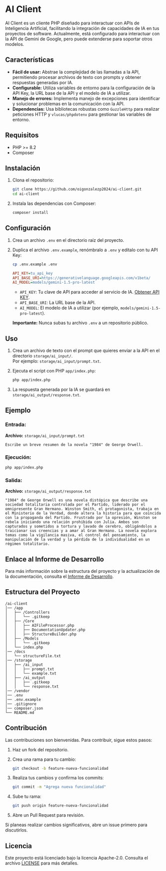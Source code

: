 # AI Client

AI Client es un cliente PHP diseñado para interactuar con APIs de Inteligencia Artificial, facilitando la integración de capacidades de IA en tus proyectos de software. Actualmente, está configurado para interactuar con la API de Gemini de Google, pero puede extenderse para soportar otros modelos.

## Características

* **Fácil de usar:** Abstrae la complejidad de las llamadas a la API, permitiendo procesar archivos de texto con prompts y obtener respuestas generadas por IA.
* **Configurable:** Utiliza variables de entorno para la configuración de la API Key, la URL base de la API y el modelo de IA a utilizar.
* **Manejo de errores:** Implementa manejo de excepciones para identificar y solucionar problemas en la comunicación con la API.
* **Dependencias:** Usa bibliotecas robustas como `GuzzleHttp` para realizar peticiones HTTP y `vlucas/phpdotenv` para gestionar las variables de entorno.

## Requisitos

* PHP >= 8.2
* Composer

## Instalación

1. Clona el repositorio:

    ```bash
    git clone https://github.com/oigonzalezp2024/ai-client.git
    cd ai-client
    ```

2. Instala las dependencias con Composer:

    ```bash
    composer install
    ```

## Configuración

1. Crea un archivo `.env` en el directorio raíz del proyecto.

2. Duplica el archivo `.env.example`, renómbralo a `.env` y edítalo con tu API Key:

    ```bash
    cp .env.example .env
    ```

    ```ini
    API_KEY=tu_api_key
    API_BASE_URI=https://generativelanguage.googleapis.com/v1beta/
    AI_MODEL=models/gemini-1.5-pro-latest
    ```

    * `API_KEY`: Tu clave de API para acceder al servicio de IA. [Obtener API KEY](https://aistudio.google.com/prompts/new_chat).
    * `API_BASE_URI`: La URL base de la API.
    * `AI_MODEL`: El modelo de IA a utilizar (por ejemplo, `models/gemini-1.5-pro-latest`).

    **Importante:** Nunca subas tu archivo `.env` a un repositorio público.

## Uso

1. Crea un archivo de texto con el prompt que quieres enviar a la API en el directorio `storage/ai_input/`.  
   Por ejemplo: `storage/ai_input/prompt.txt`.

2. Ejecuta el script con PHP `app/index.php`:

    ```bash
    php app/index.php
    ```

3. La respuesta generada por la IA se guardará en `storage/ai_output/response.txt`.

## Ejemplo

### Entrada:
**Archivo:** `storage/ai_input/prompt.txt`

```
Escribe un breve resumen de la novela "1984" de George Orwell.
```

### Ejecución:

```bash
php app/index.php
```

### Salida:
**Archivo:** `storage/ai_output/response.txt`

```
"1984" de George Orwell es una novela distópica que describe una sociedad totalitaria controlada por el Partido, liderado por el omnipresente Gran Hermano. Winston Smith, el protagonista, trabaja en el Ministerio de la Verdad, donde altera la historia para que coincida con la propaganda del Partido. Frustrado por la opresión, Winston se rebela iniciando una relación prohibida con Julia. Ambos son capturados y sometidos a tortura y lavado de cerebro, obligándolos a traicionar sus creencias y a amar al Gran Hermano. La novela explora temas como la vigilancia masiva, el control del pensamiento, la manipulación de la verdad y la pérdida de la individualidad en un régimen totalitario.
```

## Enlace al Informe de Desarrollo

Para más información sobre la estructura del proyecto y la actualización de la documentación, consulta el [Informe de Desarrollo](./docs/InformeDesarrollo.md).

## Estructura del Proyecto

```
/ai-client
│── /app
│   ├── /Controllers
│   │   └── .gitkeep
│   ├── /Core
│   │   ├── AIFileProcessor.php
│   │   ├── DocumentationUpdater.php
│   │   ├── StructureBuilder.php
│   ├── /Models
│   │   └── .gitkeep
│   └── index.php
│── /docs
│   └── structureFile.txt
│── /storage
│   ├── /ai_input
│   │   ├── prompt.txt
│   │   └── example.txt
│   ├── /ai_output
│   │   ├── .gitkeep
│   │   └── response.txt
│── /vendor
│── .env
│── .env.example
│── .gitignore
│── composer.json
└── README.md
```

## Contribución

Las contribuciones son bienvenidas. Para contribuir, sigue estos pasos:

1. Haz un fork del repositorio.
2. Crea una rama para tu cambio:

    ```bash
    git checkout -b feature-nueva-funcionalidad
    ```

3. Realiza tus cambios y confirma los commits:

    ```bash
    git commit -m "Agrega nueva funcionalidad"
    ```

4. Sube tu rama:

    ```bash
    git push origin feature-nueva-funcionalidad
    ```

5. Abre un Pull Request para revisión.

Si planeas realizar cambios significativos, abre un issue primero para discutirlos.

## Licencia

Este proyecto está licenciado bajo la licencia Apache-2.0. Consulta el archivo [LICENSE](LICENSE) para más detalles.


